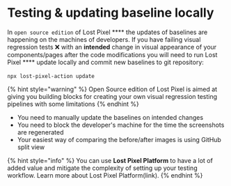 # Testing & updating baseline locally

In `open source edition` of Lost Pixel **** the updates of baselines are happening on the machines of developers. If you have failing visual regression tests ❌ with an **intended** change in visual appearance of your components/pages after the code modifications you will need to run Lost Pixel **** update locally and commit new baselines to git repository:\
\
`npx lost-pixel-action update`

{% hint style="warning" %}
Open Source edition of Lost Pixel is aimed at giving you building blocks for creating your own visual regression testing pipelines with some limitations
{% endhint %}

* You need to manually update the baselines on intended changes&#x20;
* You need to block the developer's machine for the time the screenshots are regenerated
* Your easiest way of comparing the before/after images is using GitHub split view

{% hint style="info" %}
You can use **Lost Pixel Platform** to have a lot of added value and mitigate the complexity of setting up your testing workflow. Learn more about Lost Pixel Platform(link).
{% endhint %}
